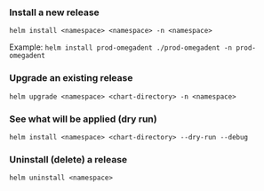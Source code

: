 ### Install a new release

`helm install <namespace> <namespace> -n <namespace>`

Example:
`helm install prod-omegadent ./prod-omegadent -n prod-omegadent`

### Upgrade an existing release

`helm upgrade <namespace> <chart-directory> -n <namespace>`

### See what will be applied (dry run)

`helm install <namespace> <chart-directory> --dry-run --debug`

### Uninstall (delete) a release

`helm uninstall <namespace>`
